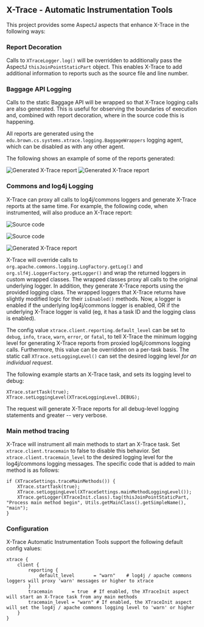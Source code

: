 ## X-Trace - Automatic Instrumentation Tools

This project provides some AspectJ aspects that enhance X-Trace in the following ways:

### Report Decoration

Calls to `XTraceLogger.log()` will be overridden to additionally pass the AspectJ `thisJoinPointStaticPart` object.  This enables X-Trace to add additional information to reports such as the source file and line number.

### Baggage API Logging

Calls to the static Baggage API will be wrapped so that X-Trace logging calls are also generated.  This is useful for observing the boundaries of execution and, combined with report decoration, where in the source code this is happening.

All reports are generated using the `edu.brown.cs.systems.xtrace.logging.BaggageWrappers` logging agent, which can be disabled as with any other agent.

The following shows an example of some of the reports generated:

![Generated X-Trace report](../docs/images/baggage_log.png "X-Trace report generated by instrumenting Baggage api calls")
![Generated X-Trace report](../docs/images/baggage_log_2.png "X-Trace report generated by instrumenting Baggage api calls")


### Commons and log4j Logging

X-Trace can proxy all calls to log4j/commons loggers and generate X-Trace reports at the same time.  For example, the following code, when instrumented, will also produce an X-Trace report:

![Source code](../docs/images/log4j_code_a.png "Some Hadoop source code")

![Source code](../docs/images/log4j_code_b.png "Some Hadoop source code")

![Generated X-Trace report](../docs/images/log4j_log.png "X-Trace report generated by overriding the log4j message")

X-Trace will override calls to `org.apache.commons.logging.LogFactory.getLog()` and `org.slf4j.LoggerFactory.getLogger()` and wrap the returned loggers in custom wrapped classes.  The wrapped classes proxy all calls to the original underlying logger.  In addition, they generate X-Trace reports using the provided logging class.
The wrapped loggers that X-Trace returns have slightly modified logic for their `isEnabled()` methods.  Now, a logger is enabled if the underlying log4j/commons logger is enabled, OR if the underlying X-Trace logger is valid (eg, it has a task ID and the logging class is enabled).

The config value `xtrace.client.reporting.default_level` can be set to `debug`, `info`, `trace`, `warn`, `error`, or `fatal`, to tell X-Trace the minimum logging level for generating X-Trace reports from proxied log4j/commons logging calls.  Furthermore, this value can be overridden on a per-task basis.  The static call `XTrace.setLoggingLevel()` can set the desired logging level *for an individual request*.

The following example starts an X-Trace task, and sets its logging level to debug:

	XTrace.startTask(true);
	XTrace.setLoggingLevel(XTraceLoggingLevel.DEBUG);

The request will generate X-Trace reports for all debug-level logging statements and greater -- very verbose.

### Main method tracing

X-Trace will instrument all main methods to start an X-Trace task.  Set `xtrace.client.tracemain` to false to disable this behavior.  Set `xtrace.client.tracemain_level` to the desired logging level for the log4j/commons logging messages.  The specific code that is added to main method is as follows:

    if (XTraceSettings.traceMainMethods()) {
        XTrace.startTask(true);
        XTrace.setLoggingLevel(XTraceSettings.mainMethodLoggingLevel());
        XTrace.getLogger(XTraceInit.class).tag(thisJoinPointStaticPart, "Process main method begin", Utils.getMainClass().getSimpleName(), "main");
    }

### Configuration

X-Trace Automatic Instrumentation Tools support the following default config values:

	xtrace {
		client {
			reporting {
				default_level		= "warn"	# log4j / apache commons loggers will proxy 'warn' messages or higher to xtrace
			}
			tracemain 		= true  # If enabled, the XTraceInit aspect will start an X-Trace task from any main methods
			tracemain_level = "warn" # If enabled, the XTraceInit aspect will set the log4j / apache commons logging level to 'warn' or higher 
		}
	}
